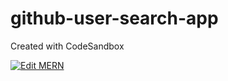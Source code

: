 # github-user-search-app

Created with CodeSandbox

[![Edit MERN](https://codesandbox.io/static/img/play-codesandbox.svg)](https://codesandbox.io/s/nervous-turing-rslt1?fontsize=14)
